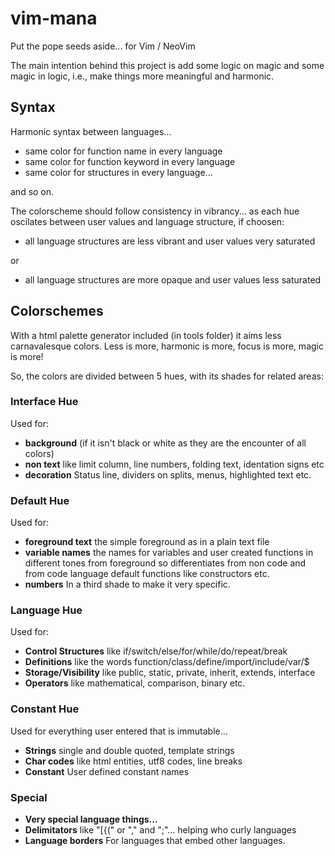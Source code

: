 # vim-mana

Put the pope seeds aside... for Vim / NeoVim

The main intention behind this project is add some logic on magic and some
magic in logic, i.e., make things more meaningful and harmonic.

## Syntax

Harmonic syntax between languages...

* same color for function name in every language
* same color for function keyword in every language
* same color for structures in every language...

and so on.

The colorscheme should follow consistency in vibrancy... as each hue oscilates
between user values and language structure, if choosen:

* all language structures are less vibrant and user values very saturated

or

* all language structures are more opaque and user values less saturated


## Colorschemes

With a html palette generator included (in tools folder) it aims less carnavalesque
colors. Less is more, harmonic is more, focus is more, magic is more!

So, the colors are divided between 5 hues, with its shades for related areas:

### Interface Hue

Used for:
* **background** (if it isn't black or white as they are the encounter of all colors)
* **non text** like limit column, line numbers, folding text, identation signs etc
* **decoration** Status line, dividers on splits, menus, highlighted text etc.

### Default Hue

Used for:
* **foreground text** the simple foreground as in a plain text file
* **variable names** the names for variables and user created functions in
  different tones from foreground so differentiates from non code and from
  code language default functions like constructors etc.
* **numbers** In a third shade to make it very specific.

### Language Hue

Used for:
* **Control Structures** like if/switch/else/for/while/do/repeat/break
* **Definitions** like the words function/class/define/import/include/var/$
* **Storage/Visibility** like public, static, private, inherit, extends, interface
* **Operators** like mathematical, comparison, binary etc.

### Constant Hue

Used for everything user entered that is immutable...

* **Strings** single and double quoted, template strings
* **Char codes** like html entities, utf8 codes, line breaks
* **Constant** User defined constant names

### Special

* **Very special language things...**
* **Delimitators** like "[{(" or "," and ";"... helping who curly languages
* **Language borders** For languages that embed other languages.
